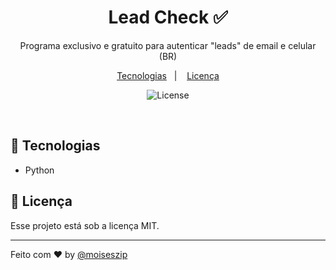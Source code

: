 <h1 align="center"> Lead Check ✅ </h1>

<p align="center">
Programa exclusivo e gratuito para autenticar "leads" de email e celular (BR) <br/>
</p>

<p align="center">
  <a href="#-tecnologias">Tecnologias</a>&nbsp;&nbsp;&nbsp;|&nbsp;&nbsp;&nbsp;
  <a href="#memo-licença">Licença</a>
</p>

<p align="center">
  <img alt="License" src="https://img.shields.io/static/v1?label=license&message=MIT&color=49AA26&labelColor=000000">
</p>

<br>


## 🚀 Tecnologias

- Python

## 📃 Licença

Esse projeto está sob a licença MIT.

---

Feito com ♥ by [@moiseszip](https://www.instagram.com/moiseszip/)
